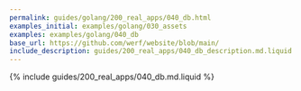 ```yaml
---
permalink: guides/golang/200_real_apps/040_db.html
examples_initial: examples/golang/030_assets
examples: examples/golang/040_db
base_url: https://github.com/werf/website/blob/main/
include_description: guides/200_real_apps/040_db_description.md.liquid
---
```


{% include guides/200_real_apps/040_db.md.liquid %}
